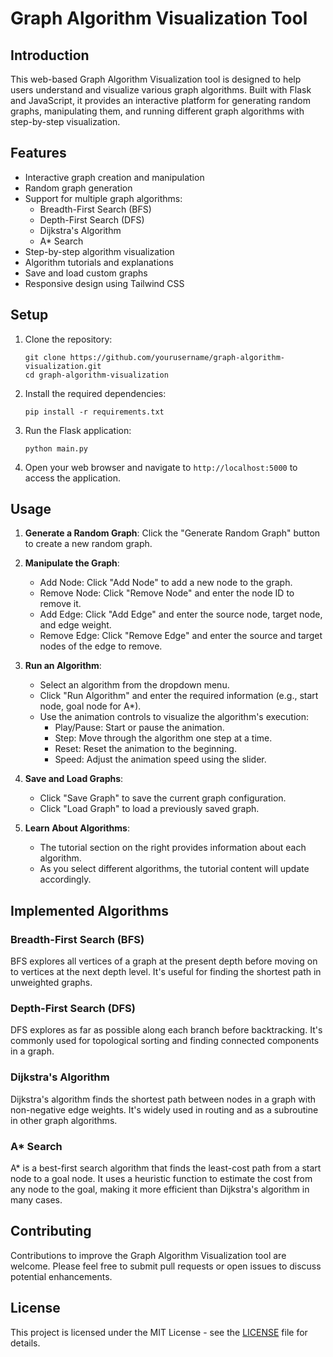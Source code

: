# Graph Algorithm Visualization Tool

## Introduction

This web-based Graph Algorithm Visualization tool is designed to help users understand and visualize various graph algorithms. Built with Flask and JavaScript, it provides an interactive platform for generating random graphs, manipulating them, and running different graph algorithms with step-by-step visualization.

## Features

- Interactive graph creation and manipulation
- Random graph generation
- Support for multiple graph algorithms:
  - Breadth-First Search (BFS)
  - Depth-First Search (DFS)
  - Dijkstra's Algorithm
  - A* Search
- Step-by-step algorithm visualization
- Algorithm tutorials and explanations
- Save and load custom graphs
- Responsive design using Tailwind CSS

## Setup

1. Clone the repository:
   ```
   git clone https://github.com/yourusername/graph-algorithm-visualization.git
   cd graph-algorithm-visualization
   ```

2. Install the required dependencies:
   ```
   pip install -r requirements.txt
   ```

3. Run the Flask application:
   ```
   python main.py
   ```

4. Open your web browser and navigate to `http://localhost:5000` to access the application.

## Usage

1. **Generate a Random Graph**: Click the "Generate Random Graph" button to create a new random graph.

2. **Manipulate the Graph**:
   - Add Node: Click "Add Node" to add a new node to the graph.
   - Remove Node: Click "Remove Node" and enter the node ID to remove it.
   - Add Edge: Click "Add Edge" and enter the source node, target node, and edge weight.
   - Remove Edge: Click "Remove Edge" and enter the source and target nodes of the edge to remove.

3. **Run an Algorithm**:
   - Select an algorithm from the dropdown menu.
   - Click "Run Algorithm" and enter the required information (e.g., start node, goal node for A*).
   - Use the animation controls to visualize the algorithm's execution:
     - Play/Pause: Start or pause the animation.
     - Step: Move through the algorithm one step at a time.
     - Reset: Reset the animation to the beginning.
     - Speed: Adjust the animation speed using the slider.

4. **Save and Load Graphs**:
   - Click "Save Graph" to save the current graph configuration.
   - Click "Load Graph" to load a previously saved graph.

5. **Learn About Algorithms**:
   - The tutorial section on the right provides information about each algorithm.
   - As you select different algorithms, the tutorial content will update accordingly.

## Implemented Algorithms

### Breadth-First Search (BFS)
BFS explores all vertices of a graph at the present depth before moving on to vertices at the next depth level. It's useful for finding the shortest path in unweighted graphs.

### Depth-First Search (DFS)
DFS explores as far as possible along each branch before backtracking. It's commonly used for topological sorting and finding connected components in a graph.

### Dijkstra's Algorithm
Dijkstra's algorithm finds the shortest path between nodes in a graph with non-negative edge weights. It's widely used in routing and as a subroutine in other graph algorithms.

### A* Search
A* is a best-first search algorithm that finds the least-cost path from a start node to a goal node. It uses a heuristic function to estimate the cost from any node to the goal, making it more efficient than Dijkstra's algorithm in many cases.

## Contributing

Contributions to improve the Graph Algorithm Visualization tool are welcome. Please feel free to submit pull requests or open issues to discuss potential enhancements.

## License

This project is licensed under the MIT License - see the [LICENSE](LICENSE) file for details.

